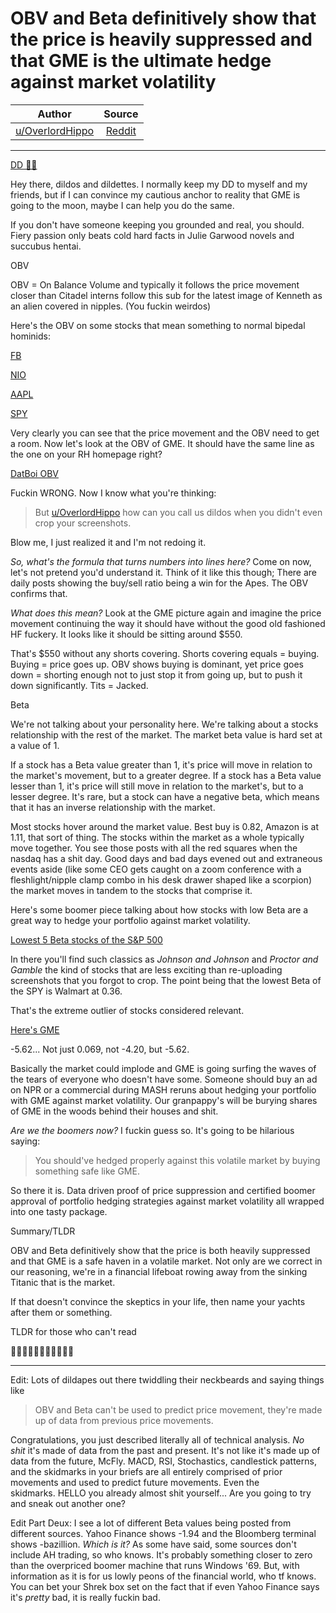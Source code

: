 OBV and Beta definitively show that the price is heavily suppressed and that GME is the ultimate hedge against market volatility
================================================================================================================================

| Author       | Source       | 
| :-------------: |:-------------:|
|  [u/OverlordHippo](https://www.reddit.com/user/OverlordHippo/) | [Reddit](https://www.reddit.com/r/Superstonk/comments/n9mkoj/obv_and_beta_definitively_show_that_the_price_is/) | 

---


[DD 👨‍🔬](https://www.reddit.com/r/Superstonk/search?q=flair_name%3A%22DD%20%F0%9F%91%A8%E2%80%8D%F0%9F%94%AC%22&restrict_sr=1)

Hey there, dildos and dildettes. I normally keep my DD to myself and my friends, but if I can convince my cautious anchor to reality that GME is going to the moon, maybe I can help you do the same.

If you don't have someone keeping you grounded and real, you should. Fiery passion only beats cold hard facts in Julie Garwood novels and succubus hentai.

OBV

OBV = On Balance Volume and typically it follows the price movement closer than Citadel interns follow this sub for the latest image of Kenneth as an alien covered in nipples. (You fuckin weirdos)

Here's the OBV on some stocks that mean something to normal bipedal hominids:

[FB](https://imgur.com/gallery/4IMydAK)

[NIO](https://imgur.com/gallery/KUbCzyN)

[AAPL](https://imgur.com/gallery/e8smoN5)

[SPY](https://imgur.com/gallery/ucCmYAY)

Very clearly you can see that the price movement and the OBV need to get a room. Now let's look at the OBV of GME. It should have the same line as the one on your RH homepage right?

[DatBoi OBV](https://imgur.com/gallery/mldjnYn)

Fuckin WRONG. Now I know what you're thinking:

> But [u/OverlordHippo](https://www.reddit.com/u/OverlordHippo/) how can you call us dildos when you didn't even crop your screenshots.

Blow me, I just realized it and I'm not redoing it.

*So, what's the formula that turns numbers into lines here?* Come on now, let's not pretend you'd understand it. Think of it like this though; There are daily posts showing the buy/sell ratio being a win for the Apes. The OBV confirms that.

*What does this mean?* Look at the GME picture again and imagine the price movement continuing the way it should have without the good old fashioned HF fuckery. It looks like it should be sitting around $550.

That's $550 without any shorts covering. Shorts covering equals = buying. Buying = price goes up. OBV shows buying is dominant, yet price goes down = shorting enough not to just stop it from going up, but to push it down significantly. Tits = Jacked.

Beta

We're not talking about your personality here. We're talking about a stocks relationship with the rest of the market. The market beta value is hard set at a value of 1.

If a stock has a Beta value greater than 1, it's price will move in relation to the market's movement, but to a greater degree. If a stock has a Beta value lesser than 1, it's price will still move in relation to the market's, but to a lesser degree. It's rare, but a stock can have a negative beta, which means that it has an inverse relationship with the market.

Most stocks hover around the market value. Best buy is 0.82, Amazon is at 1.11, that sort of thing. The stocks within the market as a whole typically move together. You see those posts with all the red squares when the nasdaq has a shit day. Good days and bad days evened out and extraneous events aside (like some CEO gets caught on a zoom conference with a fleshlight/nipple clamp combo in his desk drawer shaped like a scorpion) the market moves in tandem to the stocks that comprise it.

Here's some boomer piece talking about how stocks with low Beta are a great way to hedge your portfolio against market volatility.

[Lowest 5 Beta stocks of the S&P 500](https://www.suredividend.com/low-beta-stocks/)

In there you'll find such classics as *Johnson and Johnson* and *Proctor and Gamble* the kind of stocks that are less exciting than re-uploading screenshots that you forgot to crop. The point being that the lowest Beta of the SPY is Walmart at 0.36.

That's the extreme outlier of stocks considered relevant.

[Here's GME](https://www.infrontanalytics.com/fe-EN/34916NU/GameStop-Corp-/Beta)

-5.62... Not just 0.069, not -4.20, but -5.62.

Basically the market could implode and GME is going surfing the waves of the tears of everyone who doesn't have some. Someone should buy an ad on NPR or a commercial during MASH reruns about hedging your portfolio with GME against market volatility. Our granpappy's will be burying shares of GME in the woods behind their houses and shit.

*Are we the boomers now?* I fuckin guess so. It's going to be hilarious saying:

> You should've hedged properly against this volatile market by buying something safe like GME.

So there it is. Data driven proof of price suppression and certified boomer approval of portfolio hedging strategies against market volatility all wrapped into one tasty package.

Summary/TLDR

OBV and Beta definitively show that the price is both heavily suppressed and that GME is a safe haven in a volatile market. Not only are we correct in our reasoning, we're in a financial lifeboat rowing away from the sinking Titanic that is the market.

If that doesn't convince the skeptics in your life, then name your yachts after them or something.

TLDR for those who can't read

🚀🚀🚀💎🤲💎🍆🐜🚀🚀🚀

* * * * *

Edit: Lots of dildapes out there twiddling their neckbeards and saying things like

> OBV and Beta can't be used to predict price movement, they're made up of data from previous price movements.

Congratulations, you just described literally all of technical analysis. *No shit* it's made of data from the past and present. It's not like it's made up of data from the future, McFly. MACD, RSI, Stochastics, candlestick patterns, and the skidmarks in your briefs are all entirely comprised of prior movements and used to predict future movements. Even the skidmarks. HELLO you already almost shit yourself... Are you going to try and sneak out another one?

Edit Part Deux: I see a lot of different Beta values being posted from different sources. Yahoo Finance shows -1.94 and the Bloomberg terminal shows -bazillion. *Which is it?* As some have said, some sources don't include AH trading, so who knows. It's probably something closer to zero than the overpriced boomer machine that runs Windows '69. But, with information as it is for us lowly peons of the financial world, who tf knows. You can bet your Shrek box set on the fact that if even Yahoo Finance says it's *pretty* bad, it is really fuckin bad.
